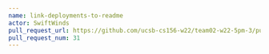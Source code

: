 ```yaml
---
name: link-deployments-to-readme
actor: SwiftWinds
pull_request_url: https://github.com/ucsb-cs156-w22/team02-w22-5pm-3/pull/31
pull_request_num: 31
---
```

